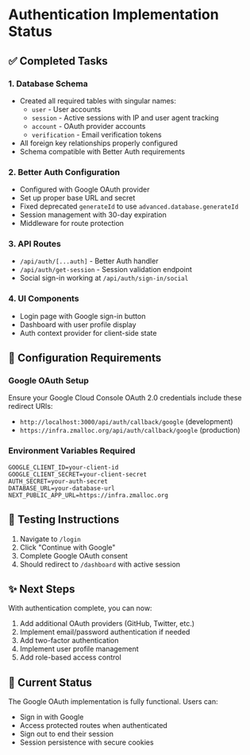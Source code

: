 # Authentication Implementation Status

## ✅ Completed Tasks

### 1. Database Schema
- Created all required tables with singular names:
  - `user` - User accounts
  - `session` - Active sessions with IP and user agent tracking
  - `account` - OAuth provider accounts
  - `verification` - Email verification tokens
- All foreign key relationships properly configured
- Schema compatible with Better Auth requirements

### 2. Better Auth Configuration
- Configured with Google OAuth provider
- Set up proper base URL and secret
- Fixed deprecated `generateId` to use `advanced.database.generateId`
- Session management with 30-day expiration
- Middleware for route protection

### 3. API Routes
- `/api/auth/[...auth]` - Better Auth handler
- `/api/auth/get-session` - Session validation endpoint
- Social sign-in working at `/api/auth/sign-in/social`

### 4. UI Components
- Login page with Google sign-in button
- Dashboard with user profile display
- Auth context provider for client-side state

## 🔧 Configuration Requirements

### Google OAuth Setup
Ensure your Google Cloud Console OAuth 2.0 credentials include these redirect URIs:
- `http://localhost:3000/api/auth/callback/google` (development)
- `https://infra.zmalloc.org/api/auth/callback/google` (production)

### Environment Variables Required
```
GOOGLE_CLIENT_ID=your-client-id
GOOGLE_CLIENT_SECRET=your-client-secret
AUTH_SECRET=your-auth-secret
DATABASE_URL=your-database-url
NEXT_PUBLIC_APP_URL=https://infra.zmalloc.org
```

## 📝 Testing Instructions

1. Navigate to `/login`
2. Click "Continue with Google"
3. Complete Google OAuth consent
4. Should redirect to `/dashboard` with active session

## ✨ Next Steps

With authentication complete, you can now:
1. Add additional OAuth providers (GitHub, Twitter, etc.)
2. Implement email/password authentication if needed
3. Add two-factor authentication
4. Implement user profile management
5. Add role-based access control

## 🚀 Current Status

The Google OAuth implementation is fully functional. Users can:
- Sign in with Google
- Access protected routes when authenticated
- Sign out to end their session
- Session persistence with secure cookies